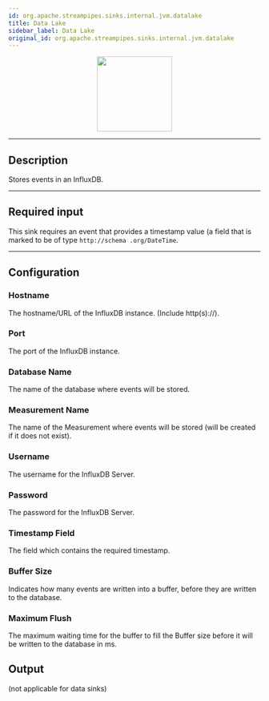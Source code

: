 ```yaml
---
id: org.apache.streampipes.sinks.internal.jvm.datalake
title: Data Lake
sidebar_label: Data Lake
original_id: org.apache.streampipes.sinks.internal.jvm.datalake
---
```


<!--
  ~ Licensed to the Apache Software Foundation (ASF) under one or more
  ~ contributor license agreements.  See the NOTICE file distributed with
  ~ this work for additional information regarding copyright ownership.
  ~ The ASF licenses this file to You under the Apache License, Version 2.0
  ~ (the "License"); you may not use this file except in compliance with
  ~ the License.  You may obtain a copy of the License at
  ~
  ~    http://www.apache.org/licenses/LICENSE-2.0
  ~
  ~ Unless required by applicable law or agreed to in writing, software
  ~ distributed under the License is distributed on an "AS IS" BASIS,
  ~ WITHOUT WARRANTIES OR CONDITIONS OF ANY KIND, either express or implied.
  ~ See the License for the specific language governing permissions and
  ~ limitations under the License.
  ~
  -->



<p align="center"> 
    <img src="/img/pipeline-elements/org.apache.streampipes.sinks.internal.jvm.datalake/icon.png" width="150px;" class="pe-image-documentation"/>
</p>

***

## Description

Stores events in an InfluxDB.

***

## Required input

This sink requires an event that provides a timestamp value (a field that is marked to be of type ``http://schema
.org/DateTime``.

***

## Configuration

### Hostname

The hostname/URL of the InfluxDB instance. (Include http(s)://).

### Port

The port of the InfluxDB instance.

### Database Name

The name of the database where events will be stored.

### Measurement Name

The name of the Measurement where events will be stored (will be created if it does not exist).

### Username

The username for the InfluxDB Server.

### Password

The password for the InfluxDB Server.

### Timestamp Field

The field which contains the required timestamp.

### Buffer Size

Indicates how many events are written into a buffer, before they are written to the database.

### Maximum Flush

The maximum waiting time for the buffer to fill the Buffer size before it will be written to the database in ms.
## Output

(not applicable for data sinks)
